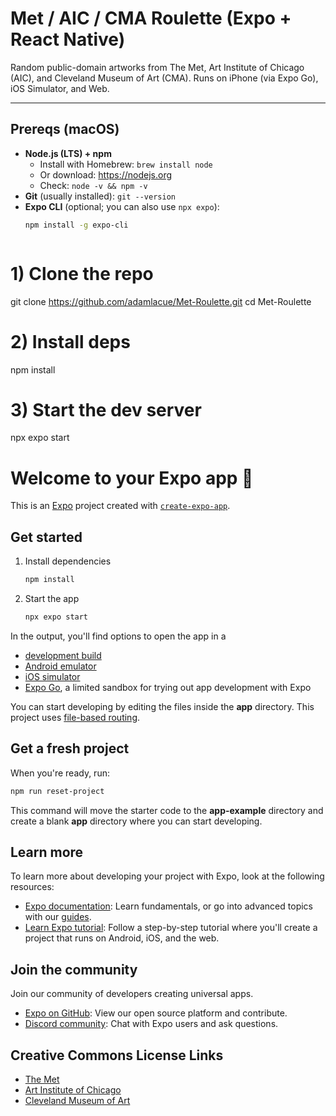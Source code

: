 # Met / AIC / CMA Roulette (Expo + React Native)

Random public-domain artworks from The Met, Art Institute of Chicago (AIC), and Cleveland Museum of Art (CMA). Runs on iPhone (via Expo Go), iOS Simulator, and Web.

---

## Prereqs (macOS)

- **Node.js (LTS) + npm**
  - Install with Homebrew: `brew install node`  
  - Or download: https://nodejs.org  
  - Check: `node -v && npm -v`
- **Git** (usually installed): `git --version`
- **Expo CLI** (optional; you can also use `npx expo`):
  ```bash
  npm install -g expo-cli



# 1) Clone the repo
git clone https://github.com/adamlacue/Met-Roulette.git
cd Met-Roulette

# 2) Install deps
npm install

# 3) Start the dev server
npx expo start












# Welcome to your Expo app 👋

This is an [Expo](https://expo.dev) project created with [`create-expo-app`](https://www.npmjs.com/package/create-expo-app).

## Get started

1. Install dependencies

   ```bash
   npm install
   ```

2. Start the app

   ```bash
   npx expo start
   ```

In the output, you'll find options to open the app in a

- [development build](https://docs.expo.dev/develop/development-builds/introduction/)
- [Android emulator](https://docs.expo.dev/workflow/android-studio-emulator/)
- [iOS simulator](https://docs.expo.dev/workflow/ios-simulator/)
- [Expo Go](https://expo.dev/go), a limited sandbox for trying out app development with Expo

You can start developing by editing the files inside the **app** directory. This project uses [file-based routing](https://docs.expo.dev/router/introduction).

## Get a fresh project

When you're ready, run:

```bash
npm run reset-project
```

This command will move the starter code to the **app-example** directory and create a blank **app** directory where you can start developing.

## Learn more

To learn more about developing your project with Expo, look at the following resources:

- [Expo documentation](https://docs.expo.dev/): Learn fundamentals, or go into advanced topics with our [guides](https://docs.expo.dev/guides).
- [Learn Expo tutorial](https://docs.expo.dev/tutorial/introduction/): Follow a step-by-step tutorial where you'll create a project that runs on Android, iOS, and the web.

## Join the community

Join our community of developers creating universal apps.

- [Expo on GitHub](https://github.com/expo/expo): View our open source platform and contribute.
- [Discord community](https://chat.expo.dev): Chat with Expo users and ask questions.


## Creative Commons License Links

- [The Met](https://www.metmuseum.org/about-the-met/policies-and-documents/open-access)
- [Art Institute of Chicago](https://www.artic.edu/image-licensing)
- [Cleveland Museum of Art](https://www.clevelandart.org/open-access)
